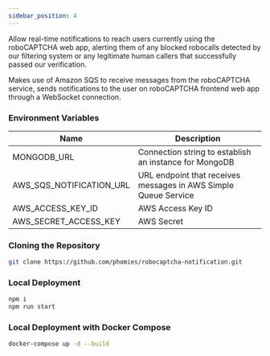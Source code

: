 ```yaml
---
sidebar_position: 4
---
```


Allow real-time notifications to reach users currently using the roboCAPTCHA web app, alerting them of any blocked robocalls detected by our filtering system or any legitimate human callers that successfully 
passed our verification.

Makes use of Amazon SQS to receive messages from the roboCAPTCHA service, sends notifications to the 
user on roboCAPTCHA frontend web app through a WebSocket connection. 

### Environment Variables
| Name                     | Description                                                     |
| ------------------------ | --------------------------------------------------------------- |
| MONGODB_URL              | Connection string to establish an instance for MongoDB          |
| AWS_SQS_NOTIFICATION_URL | URL endpoint that receives messages in AWS Simple Queue Service |
| AWS_ACCESS_KEY_ID        | AWS Access Key ID                                               |
| AWS_SECRET_ACCESS_KEY    | AWS Secret                                                      |

### Cloning the Repository
```bash
git clone https://github.com/phomies/robocaptcha-notification.git
```

### Local Deployment
``` bash
npm i
npm run start
```

### Local Deployment with Docker Compose
``` bash
docker-compose up -d --build
```